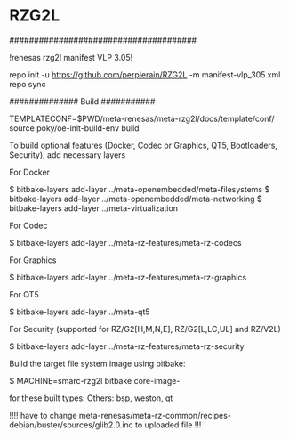 # RZG2L

######################################

!renesas rzg2l manifest VLP 3.05!

repo init -u https://github.com/perplerain/RZG2L -m manifest-vlp_305.xml
repo sync

############## Build ###########

TEMPLATECONF=$PWD/meta-renesas/meta-rzg2l/docs/template/conf/ source poky/oe-init-build-env build

To build optional features (Docker, Codec or Graphics, QT5, Bootloaders, Security), add necessary layers

For Docker

$ bitbake-layers add-layer ../meta-openembedded/meta-filesystems
$ bitbake-layers add-layer ../meta-openembedded/meta-networking
$ bitbake-layers add-layer ../meta-virtualization

For Codec

$ bitbake-layers add-layer ../meta-rz-features/meta-rz-codecs

For Graphics

$ bitbake-layers add-layer ../meta-rz-features/meta-rz-graphics

For QT5

$ bitbake-layers add-layer ../meta-qt5

For Security (supported for RZ/G2[H,M,N,E], RZ/G2[L,LC,UL] and RZ/V2L)

$ bitbake-layers add-layer ../meta-rz-features/meta-rz-security

Build the target file system image using bitbake:

$ MACHINE=smarc-rzg2l bitbake core-image-<target>

<target> for these built types:
Others: bsp, weston, qt

!!!! have to change meta-renesas/meta-rz-common/recipes-debian/buster/sources/glib2.0.inc to uploaded file !!!
